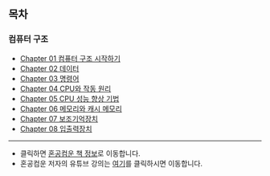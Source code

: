 ## 목차
### 컴퓨터 구조
- [Chapter 01 컴퓨터 구조 시작하기]()
- [Chapter 02 데이터]()
- [Chapter 03 명령어](/CS/hongong/Chapter-03-1-소스코드와-명령어.md)
- [Chapter 04 CPU와 작동 원리]()
- [Chapter 05 CPU 성능 향상 기법](/CS/hongong/Chapter-05-1-빠른-CPU를-위한-설계-기법.md)
- [Chapter 06 메모리와 캐시 메모리](/CS/hongong/Chapter-06-1-RAM의-특징과-종류.md)
- [Chapter 07 보조기억장치](/CS/hongong/Chapter-07-1-다양한-보조기억장치.md)
- [Chapter 08 입출력장치](/CS/hongong/Chapter-08-1-장치-컨트롤러와-장치-드라이버.md)

---
- 클릭하면 [혼공컴운 책 정보](https://hongong.hanbit.co.kr/%EC%BB%B4%ED%93%A8%ED%84%B0-%EA%B5%AC%EC%A1%B0-%EC%9A%B4%EC%98%81%EC%B2%B4%EC%A0%9C/)로 이동합니다.
- 혼공컴운 저자의 유튜브 강의는 [여기](https://www.youtube.com/watch?v=bls_GjX-4U8)를 클릭하시면 이동합니다.